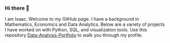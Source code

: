 ### Hi there 👋
I am Isaac. Welcome to my GitHub page. I have a background in Mathematics, Economics and Data Analytics. Below are a variety of projects I have worked on with Python, SQL, and visualization tools.
Use this repository [Data-Analysis-Portfolio](https://github.com/isaacmensahtwum/DATA-ANALYSIS-PORTFOLIO.git) to walk you through my profile.
